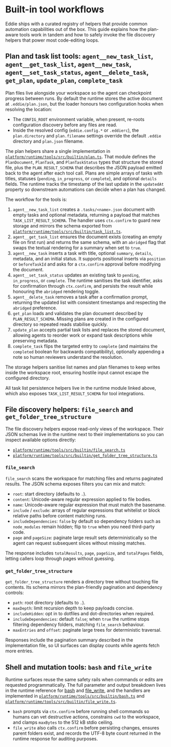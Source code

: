 # Built-in tool workflows

Eddie ships with a curated registry of helpers that provide common automation
capabilities out of the box. This guide explains how the plan-aware tools work
in tandem and how to safely invoke the file discovery helpers that power most
code-editing loops.

## Plan and task list tools: `agent__new_task_list`, `agent__get_task_list`, `agent__new_task`, `agent__set_task_status`, `agent__delete_task`, `get_plan`, `update_plan`, `complete_task`

Plan files live alongside your workspace so the agent can checkpoint progress
between runs. By default the runtime stores the active document at
`.eddie/plan.json`, but the loader honours two configuration hooks when
resolving the location:

- The `CONFIG_ROOT` environment variable, when present, re-roots configuration
  discovery before any files are read.
- Inside the resolved config (`eddie.config.*` or `.eddierc`), the
  `plan.directory` and `plan.filename` settings override the default `.eddie`
  directory and `plan.json` filename.

The plan helpers share a single implementation in
[`platform/runtime/tools/src/builtin/plan.ts`](../platform/runtime/tools/src/builtin/plan.ts).
That module defines the `PlanDocument`, `PlanTask`, and `PlanTaskStatus` types
that structure the stored file, plus the `PLAN_RESULT_SCHEMA` that describes the
JSON payload emitted back to the agent after each tool call. Plans are simple
arrays of tasks with titles, statuses (`pending`, `in_progress`, or
`complete`), and optional `details` fields. The runtime tracks the timestamp of
the last update in the `updatedAt` property so downstream automations can decide
when a plan has changed.

The workflow for the tools is:

1. `agent__new_task_list` creates a `.tasks/<name>.json` document with empty
   tasks and optional metadata, returning a payload that matches
   `TASK_LIST_RESULT_SCHEMA`. The handler uses `ctx.confirm` to guard new
   storage and mirrors the schema exported from
   [`platform/runtime/tools/src/builtin/task_list.ts`](../platform/runtime/tools/src/builtin/task_list.ts).
2. `agent__get_task_list` ensures the document exists (creating an empty file on
   first run) and returns the same schema, with an `abridged` flag that swaps the
   textual rendering for a summary when set to `true`.
3. `agent__new_task` inserts a task with title, optional `summary`, `details`,
   metadata, and an initial status. It supports positional inserts via
   `position` or `beforeTaskId` and asks for a `ctx.confirm` approval before
   modifying the document.
4. `agent__set_task_status` updates an existing task to `pending`,
   `in_progress`, or `complete`. The runtime sanitises the task identifier,
   asks for confirmation through `ctx.confirm`, and persists the result while
   honouring the `abridged` rendering toggle.
5. `agent__delete_task` removes a task after a confirmation prompt, returning
   the updated list with consistent timestamps and respecting the `abridged`
   preference.
6. `get_plan` loads and validates the plan document described by
   `PLAN_RESULT_SCHEMA`. Missing plans are created in the configured directory
   so repeated reads stabilise quickly.
7. `update_plan` accepts partial task lists and replaces the stored document,
   allowing agents to reorder work or expand task descriptions while preserving
   metadata.
8. `complete_task` flips the targeted entry to `complete` (and maintains the
   `completed` boolean for backwards compatibility), optionally appending a note
   so human reviewers understand the resolution.

The storage helpers sanitise list names and plan filenames to keep writes inside
the workspace root, ensuring hostile input cannot escape the configured
directory.

All task list persistence helpers live in the runtime module linked above, which
also exposes `TASK_LIST_RESULT_SCHEMA` for tool integrations.

## File discovery helpers: `file_search` and `get_folder_tree_structure`

The file discovery helpers expose read-only views of the workspace. Their JSON
schemas live in the runtime next to their implementations so you can inspect
available options directly:

- [`platform/runtime/tools/src/builtin/file_search.ts`](../platform/runtime/tools/src/builtin/file_search.ts)
- [`platform/runtime/tools/src/builtin/get_folder_tree_structure.ts`](../platform/runtime/tools/src/builtin/get_folder_tree_structure.ts)

### `file_search`

`file_search` scans the workspace for matching files and returns paginated
results. The JSON schema exposes filters you can mix and match:

- `root`: start directory (defaults to `.`).
- `content`: Unicode-aware regular expression applied to file bodies.
- `name`: Unicode-aware regular expression that must match the basename.
- `include` / `exclude`: arrays of regular expressions that whitelist or block
  relative paths before content matching runs.
- `includeDependencies`: `false` by default so dependency folders such as
  `node_modules` remain hidden; flip to `true` when you need third-party code.
- `page` and `pageSize`: paginate large result sets deterministically so the
  agent can request subsequent slices without missing matches.

The response includes `totalResults`, `page`, `pageSize`, and `totalPages`
fields, letting callers loop through pages without guessing.

### `get_folder_tree_structure`

`get_folder_tree_structure` renders a directory tree without touching file
contents. Its schema mirrors the plan-friendly pagination and dependency
controls:

- `path`: root directory (defaults to `.`).
- `maxDepth`: limit recursion depth to keep payloads concise.
- `includeHidden`: opt in to dotfiles and dot-directories when required.
- `includeDependencies`: default `false`; when `true` the runtime stops filtering
  dependency folders, matching `file_search` behaviour.
- `maxEntries` and `offset`: paginate large trees for deterministic traversal.

Responses include the pagination summary described in the implementation file,
so UI surfaces can display counts while agents fetch more entries.

## Shell and mutation tools: `bash` and `file_write`

Runtime surfaces reuse the same safety rails when commands or edits are
requested programmatically. The full parameter and output breakdown lives in
the runtime reference for [bash](../platform/runtime/tools/README.md#bash) and
[file_write](../platform/runtime/tools/README.md#file_write), and the handlers
are implemented in
[`platform/runtime/tools/src/builtin/bash.ts`](../platform/runtime/tools/src/builtin/bash.ts)
and
[`platform/runtime/tools/src/builtin/file_write.ts`](../platform/runtime/tools/src/builtin/file_write.ts).

- `bash` prompts via `ctx.confirm` before running shell commands so humans can
  vet destructive actions, constrains `cwd` to the workspace, and clamps `maxBytes`
  to the 512 kB stdio ceiling.
- `file_write` also calls `ctx.confirm` before persisting changes, ensures parent
  folders exist, and records the UTF-8 byte count returned in the runtime
  response for auditing purposes.
